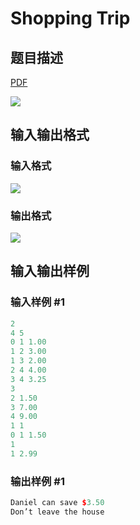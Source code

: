 # Shopping Trip

## 题目描述

[problemUrl]: https://uva.onlinejudge.org/index.php?option=com_onlinejudge&Itemid=8&category=24&page=show_problem&problem=2259

[PDF](https://uva.onlinejudge.org/external/112/p11284.pdf)

![](https://cdn.luogu.com.cn/upload/vjudge_pic/UVA11284/81c92894a9c609ffbd7ab4b69b9c13d09a17d323.png)

## 输入输出格式

### 输入格式

![](https://cdn.luogu.com.cn/upload/vjudge_pic/UVA11284/70f0c584116e7e2e25e21549b2466067d20591ff.png)

### 输出格式

![](https://cdn.luogu.com.cn/upload/vjudge_pic/UVA11284/365af26716521bf55f3abbf0da796339506b18c5.png)

## 输入输出样例

### 输入样例 #1

```cpp
2
4 5
0 1 1.00
1 2 3.00
1 3 2.00
2 4 4.00
3 4 3.25
3
2 1.50
3 7.00
4 9.00
1 1
0 1 1.50
1
1 2.99
```


### 输出样例 #1

```cpp
Daniel can save $3.50
Don’t leave the house
```


